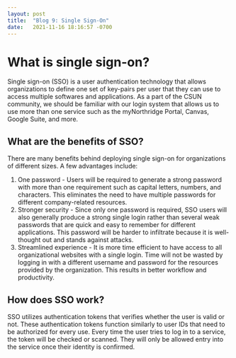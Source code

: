 ```yaml
---
layout: post
title:  "Blog 9: Single Sign-On"
date:   2021-11-16 18:16:57 -0700
---
```

# What is single sign-on? 
Single sign-on (SSO) is a user authentication technology that allows organizations to define one set of key-pairs per user that they can use to access multiple softwares and applications. As a part of the CSUN community, we should be familiar with our login system that allows us to use more than one service such as the myNorthridge Portal, Canvas, Google Suite, and more.  

## What are the benefits of SSO?
There are many benefits behind deploying single sign-on for organizations of different sizes. A few advantages include:
1. One password - Users will be required to generate a strong password with more than one requirement such as capital letters, numbers, and characters. This eliminates the need to have multiple passwords for different company-related resources. 
2. Stronger security - Since only one password is required, SSO users will also generally produce a strong single login rather than several weak passwords that are quick and easy to remember for different applications. This password will be harder to infiltrate because it is well-thought out and stands against attacks.
3. Streamlined experience - It is more time efficient to have access to all organizational websites with a single login. Time will not be wasted by logging in with a different username and password for the resources provided by the organization. This results in better workflow and productivity.

## How does SSO work? 
SSO utilizes authentication tokens that verifies whether the user is valid or not. These authentication tokens function similarly to user IDs that need to be authorized for every use. Every time the user tries to log in to a service, the token will be checked or scanned. They will only be allowed entry into the service once their identity is confirmed.
